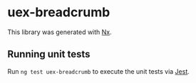 # uex-breadcrumb

This library was generated with [Nx](https://nx.dev).

## Running unit tests

Run `ng test uex-breadcrumb` to execute the unit tests via [Jest](https://jestjs.io).
